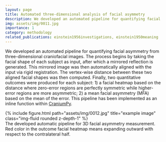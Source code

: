 ```yaml
---
layout: page
title: Automated three-dimensional analysis of facial asymmetry
description: We developed an automated pipeline for quantifying facial asymmetry from three-dimensional craniofacial images.
img: assets/img/0011.jpg
importance: 1
category: methodology
related_publications: einstein1956investigations, einstein1950meaning
---
```


We developed an automated pipeline for quantifying facial asymmetry from three-dimensional craniofacial images. The process begins by taking the facial shape of each subject as input, after which a mirrored reflection is generated. This mirrored image was then automatically aligned with the input via rigid registration. The vertex-wise distance between these two aligned facial shapes was then computed. Finally, two quantitative outcomes were produced for each subject: 1) a facial heatmap based on the distance where zero-error regions are perfectly symmetric while higher-error regions are more asymmetric; 2) a mean facial asymmetry (MFA) based on the mean of the error. This pipeline has been implemented as an inline function within [CraniumPy](https://github.com/T-AbdelAlim/CraniumPy).



<div class="row">
    <div class="col-sm mt-3 mt-md-0">
        {% include figure.html path="assets/img/0012.jpg" title="example image" class="img-fluid rounded z-depth-1" %}
    </div>
</div>
<div class="caption">
    The developed automatic pipeline for 3D facial asymmetry measurement. Red color in the outcome facial heatmap means expanding outward with respect to the contralateral half.
</div>
